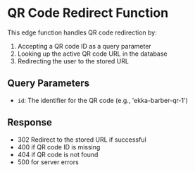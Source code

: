 # QR Code Redirect Function

This edge function handles QR code redirection by:
1. Accepting a QR code ID as a query parameter
2. Looking up the active QR code URL in the database
3. Redirecting the user to the stored URL

## Query Parameters
- `id`: The identifier for the QR code (e.g., 'ekka-barber-qr-1')

## Response
- 302 Redirect to the stored URL if successful
- 400 if QR code ID is missing
- 404 if QR code is not found
- 500 for server errors